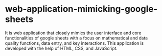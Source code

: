 # web-application-mimicking-google-sheets
It is web application that closely mimics the user interface and core functionalities of google sheets with a focus on mathematical and data quality functions, data entry, and key interactions. This application is developed with the help of HTML, CSS, and JavaScript. 
